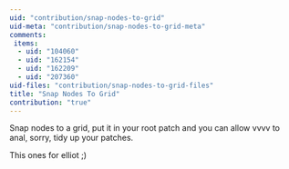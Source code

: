 ```yaml
---
uid: "contribution/snap-nodes-to-grid"
uid-meta: "contribution/snap-nodes-to-grid-meta"
comments: 
 items: 
  - uid: "104060"
  - uid: "162154"
  - uid: "162209"
  - uid: "207360"
uid-files: "contribution/snap-nodes-to-grid-files"
title: "Snap Nodes To Grid"
contribution: "true"
---
```


Snap nodes to a grid, put it in your root patch and you can allow vvvv to anal, sorry, tidy up your patches.


This ones for elliot ;)